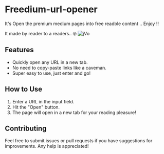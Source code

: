# Freedium-url-opener
It's Open the premium medium pages into free readble content .. Enjoy !!

It made by reader to a readers.. 🤓
![jVo](https://github.com/user-attachments/assets/670dac3e-6677-4797-8ff0-251036d75fa7)


## Features

- Quickly open any URL in a new tab.
- No need to copy-paste links like a caveman.
- Super easy to use, just enter and go!

## How to Use

1. Enter a URL in the input field.
2. Hit the "Open" button.
3. The page will open in a new tab for your reading pleasure!

## Contributing

Feel free to submit issues or pull requests if you have suggestions for improvements. Any help is appreciated!

